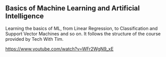 ## Basics of Machine Learning and Artificial Intelligence
Learning the basics of ML, from Linear Regression, to Classification and Support Vector Machines and so on.
It follows the structure of the course provided by Tech With Tim.

https://www.youtube.com/watch?v=WFr2WgN9_xE

